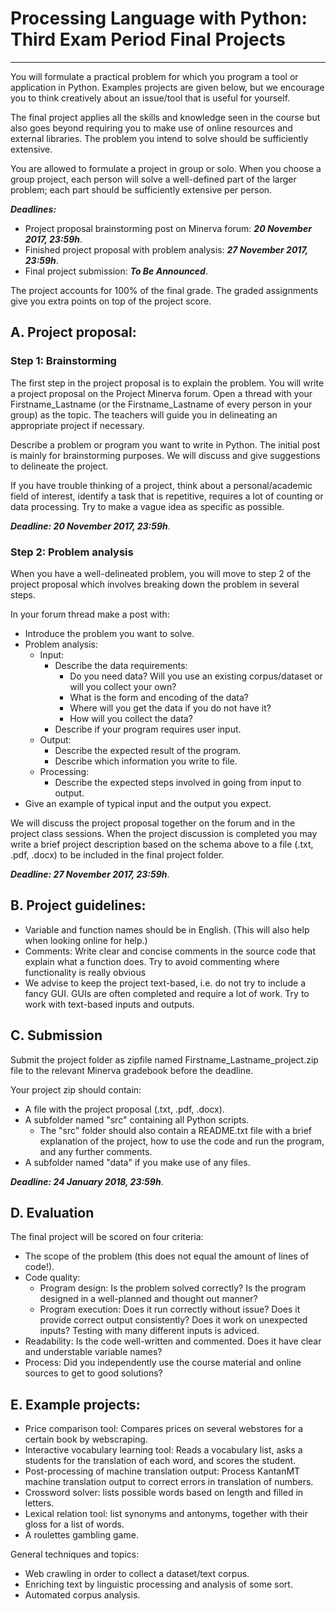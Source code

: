 # Processing Language with Python: Third Exam Period Final Projects
---
You will formulate a practical problem for which you program a tool or application in Python. Examples projects are given below, but we encourage you to think creatively about an issue/tool that is useful for yourself.

The final project applies all the skills and knowledge seen in the course but also goes beyond requiring you to make use of online resources and external libraries. The problem you intend to solve should be sufficiently extensive.

You are allowed to formulate a project in group or solo. When you choose a group project, each person will solve a well-defined part of the larger problem; each part should be sufficiently extensive per person.

***Deadlines:***
- Project proposal brainstorming post on Minerva forum: ***20 November 2017, 23:59h***.
- Finished project proposal with problem analysis: ***27 November 2017, 23:59h***.
- Final project submission: ***To Be Announced***.

The project accounts for 100% of the final grade. The graded assignments give you extra points on top of the project score.

## A. Project proposal:
### Step 1: Brainstorming
The first step in the project proposal is to explain the problem. 
You will write a project proposal on the Project Minerva forum. Open a thread with your Firstname_Lastname (or the Firstname_Lastname of every person in your group) as the topic. The teachers will guide you in delineating an appropriate project if necessary.

Describe a problem or program you want to write in Python. The initial post is mainly for brainstorming purposes. We will discuss and give suggestions to delineate the project.

If you have trouble thinking of a project, think about a personal/academic field of interest, identify a task that is repetitive, requires a lot of counting or data processing. Try to make a vague idea as specific as possible.

***Deadline: 20 November 2017, 23:59h***.

### Step 2: Problem analysis
When you have a well-delineated problem, you will move to step 2 of the project proposal which involves breaking down the problem in several steps.

In your forum thread make a post with:
- Introduce the problem you want to solve.
- Problem analysis:
	- Input: 
		- Describe the data requirements: 
			- Do you need data? Will you use an existing corpus/dataset or will you collect your own?
			- What is the form and encoding of the data? 
			- Where will you get the data if you do not have it?
			- How will you collect the data?
		- Describe if your program requires user input.
	- Output:
		- Describe the expected result of the program.
		- Describe which information you write to file.
	- Processing:
		- Describe the expected steps involved in going from input to output.
- Give an example of typical input and the output you expect.

We will discuss the project proposal together on the forum and in the project class sessions. When the project discussion is completed you may write a brief project description based on the schema above to a file (.txt, .pdf, .docx) to be included in the final project folder.

***Deadline: 27 November 2017, 23:59h***.

## B. Project guidelines:
- Variable and function names should be in English. (This will also help when looking online for help.)
- Comments: Write clear and concise comments in the source code that explain what a function does. Try to avoid commenting where functionality is really obvious
- We advise to keep the project text-based, i.e. do not try to include a fancy GUI. GUIs are often completed and require a lot of work. Try to work with text-based inputs and outputs.

## C. Submission
Submit the project folder as zipfile named Firstname_Lastname_project.zip file to the relevant Minerva gradebook before the deadline.

Your project zip should contain:
- A file with the project proposal (.txt, .pdf, .docx).
- A subfolder named "src" containing all Python scripts.
	- The "src" folder should also contain a README.txt file with a brief explanation of the project, how to use the code and run the program, and any further comments.
- A subfolder named "data" if you make use of any files.

***Deadline: 24 January 2018, 23:59h***.

## D. Evaluation
The final project will be scored on four criteria:
- The scope of the problem (this does not equal the amount of lines of code!).
- Code quality:
	- Program design: Is the problem solved correctly? Is the program designed in a well-planned and thought out manner? 
	- Program execution: Does it run correctly without issue? Does it provide correct output consistently? Does it work on unexpected inputs? Testing with many different inputs is adviced.
- Readability: Is the code well-written and commented. Does it have clear and understable variable names?
- Process: Did you independently use the course material and online sources to get to good solutions?

## E. Example projects:
- Price comparison tool: Compares prices on several webstores for a certain book by webscraping.
- Interactive vocabulary learning tool: Reads a vocabulary list, asks a students for the translation of each word, and scores the student.
- Post-processing of machine translation output: Process KantanMT machine translation output to correct errors in translation of numbers.
- Crossword solver: lists possible words based on length and filled in letters.
- Lexical relation tool: list synonyms and antonyms, together with their gloss for a list of words.
- A roulettes gambling game.

General techniques and topics:
- Web crawling in order to collect a dataset/text corpus.
- Enriching text by linguistic processing and analysis of some sort.
- Automated corpus analysis.